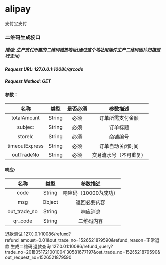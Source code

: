 # alipay
支付宝支付

### 二维码生成接口

##### 描述: 生产支付所需的二维码链接地址(通过这个地址用插件生产二维码图片扫描进行支付)

##### Request URL: 127.0.0.1:10086/qrcode

##### Request Method: GET

#### 参数：

| 名称   | 类型 | 是否必须| 参数描述
| :----: | :---: | :---: | :---:
| totalAmount  |String|  必须  |   订单所需支付金额
| subject  |String|  必须  |   订单标题
| storeId  |String|  必须  |   商铺编号
| timeoutExpress  |String|  必须  |   订单自动关闭时间
| outTradeNo  |String|  必须  |   交易流水号（不可重复）


#### 响应:
| 名称   | 类型 | 参数描述
| :----: | :---: | :---:
| code  |String| 响应码（10000为成功）
| msg  |Object| 返回必要内容
| out_trade_no  |String| 响应消息
| qr_code  |String| 二维码内容




退款测试
127.0.0.1:10086/refund?refund_amount=0.01&out_trade_no=1526521879590&refund_reason=正常退款
生成二维码
退款查询
127.0.0.1:10086/refund_query?trade_no=2018051721001004130581677197&out_trade_no=1526521879590&out_request_no=1526521879590